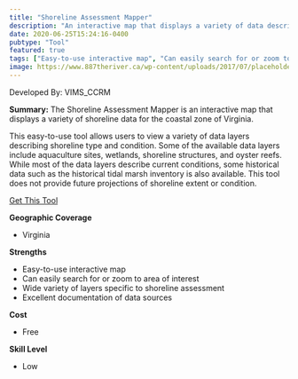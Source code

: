 ```yaml
---
title: "Shoreline Assessment Mapper"
description: "An interactive map that displays a variety of data describing shoreline type and condition in coastal VA"
date: 2020-06-25T15:24:16-0400
pubtype: "Tool"
featured: true
tags: ["Easy-to-use interactive map", "Can easily search for or zoom to area of interest", "Wide variety of layers specific to shoreline assessment", "Excellent documentation of data sources"]
image: https://www.887theriver.ca/wp-content/uploads/2017/07/placeholder.jpg
---
```

Developed By: VIMS_CCRM

**Summary:** The Shoreline Assessment Mapper is an interactive map that displays a variety of shoreline data for the coastal zone of Virginia. 

This easy-to-use tool allows users to view a variety of data layers describing shoreline type and condition. Some of the available data layers include aquaculture sites, wetlands, shoreline structures, and oyster reefs. While most of the data layers describe current conditions, some historical data such as the historical tidal marsh inventory is also available. This tool does not provide future projections of shoreline extent or condition.

<a href="http://cmap2.vims.edu/SAM/ShorelineAssessmentMapper.html" target="_blank">Get This Tool</a>

__**Geographic Coverage**__
-  Virginia

__**Strengths**__
-  Easy-to-use interactive map
-   Can easily search for or zoom to area of interest
-   Wide variety of layers specific to shoreline assessment
-   Excellent documentation of data sources

__**Cost**__
- Free

__**Skill Level**__
- Low

